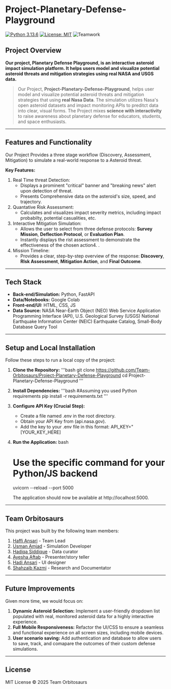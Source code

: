 # Project-Planetary-Defense-Playground
[![Python 3.13.6](https://img.shields.io/badge/python-3.13.6-blue.svg)](https://www.python.org/downloads/release/python-3136/) [![License: MIT](https://img.shields.io/badge/License-MIT-yellow.svg)](https://opensource.org/licenses/MIT) ![Teamwork](https://img.shields.io/badge/Teamwork-Collaboration-success?style=flat&logo=github)

## Project Overview
**Our project, Planetary Defense Playground, is an interactive asteroid impact simulation platform. It helps users model and visualize potential asteroid threats and mitigation strategies using real NASA and USGS data.** 

> Our Project, **Project-Planetary-Defense-Playground**, helps user  model and visualize potential asteroid threats and mitigation strategies that using **real Nasa Data**. The simulation utilizes Nasa's open asteroid datasets and impact monitoring APIs to preditct data into clear, visual forms. The Project mixes **science with interactivity** to raise awareness about planetary defense for educators, students, and space enthusiasts.

---

## Features and Functionality
Our Project Provides a three stage workflow (Discovery, Assessment, Mitigation) to simulate a real-world response to a Asteroid threat.

**Key Features:**
1. Real Time threat Detection:
     - Displays a prominent "critical" banner and "breaking news" alert upon detection of threat.
     - Presents Comprehensive data on the asteroid's size, speed, and trajectory.
2. Quantative Risk Assessment:
     - Calculates and visualizes impact severity metrics, including impact probabilty, potential casualities, etc.
3. Interactive Mitigation Simulation:
    - Allows the user to select from three defense protocols: **Survey Mission**, **Deflection Protocol**, or **Evaluation Plan**.
    - Instantly displays the rist assessment to demonstrate the effectiveness of the chosen action4. .
4. Mission Timeline:
   - Provides a clear, step-by-step overview of the response: **Discovery**, **RIsk Assessment**, **Mitigation Action**, and **Final Outcome**.

---

  ## Tech Stack
  - **Back-end/Simulation:** Python, FastAPI
  - **Data/Notebooks:** Google Colab
  - **Front-end/UI:** HTML, CSS, JS
  - **Data Source:** NASA Near-Earth Object (NEO) Web Service Application Programming Interface (API), U.S. Geological Survey (USGS) National Earthquake Information Center (NEIC) Earthquake Catalog, Small-Body Database Query Tool

---

## Setup and Local Installation
Follow these steps to run a local copy of the project:

1.  **Clone the Repository:**
    '''bash
    git clone https://github.com/Team-Orbitosaurs/Project-Planetary-Defense-Playground
    cd Project-Planetary-Defense-Playground
    '''

2. **Install Dependencies:**
    '''bash
    #Assuming you used Python requirements
    pip install -r requirements.txt
     '''

3. **Configure API Key (Crucial Step):**
    * Create a file named .env in the root directory.
    * Obtain your API Key from (api.nasa.gov).
    * Add the key to your .env file in this format:
        API_KEY="[YOUR_KEY_HERE]

4.  **Run the Application:**
    bash
    # Use the specific command for your Python/JS backend
    uvicorn --reload --port 5000
    
    The application should now be available at http://localhost:5000.

---

## Team Orbitosaurs
This project was built by the following team members:

1. [Haffi Ansari](https://github.com/Haffi-Ansari) - Team Lead
2. [Usman Amjad](https://github.com/usmanamjad7) - Simulation Developer
3. [Hadiqa Siddique](https://github.com/hadiqasiddique) - Data curator
4. [Ayesha Aftab](https://github.com/aayeshaaftab2005-rgb) - Presenter/story teller
5. [Hadi Ansari](https://github.com/HadiAnsari1) - UI designer
6. [Shahzaib Kazmi](https://github.com/shahzaibkazmi30) - Research and Documentator
   
---

## Future Improvements
Given more time, we would focus on:
1. **Dynamic Asteroid Selection:** Implement a user-friendly dropdown list populated with real, monitored asteroid data for a highly interactive experience.
2. **Full Mobile Responsiveness:** Refactor the UI/CSS to ensure a seamless and functional experience on all screen sizes, including mobile devices.
3. **User scenario saving:** Add authentication and database to allow users to save, track, and comapare the outcomes of their custom defense simulations.
   
--- 

## License
MIT License © 2025 Team Orbitosaurs
